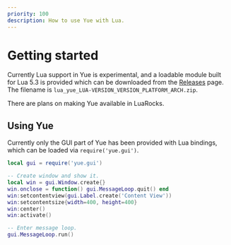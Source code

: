 ```yaml
---
priority: 100
description: How to use Yue with Lua.
---
```


# Getting started

Currently Lua support in Yue is experimental, and a loadable module built
for Lua 5.3 is provided which can be downloaded from the
[Releases](https://github.com/yue/yue/releases) page. The filename is
`lua_yue_LUA-VERSION_VERSION_PLATFORM_ARCH.zip`.

There are plans on making Yue available in LuaRocks.

## Using Yue

Currently only the GUI part of Yue has been provided with Lua bindings, which
can be loaded via `require('yue.gui')`.

```lua
local gui = require('yue.gui')

-- Create window and show it.
local win = gui.Window.create{}
win.onclose = function() gui.MessageLoop.quit() end
win:setcontentview(gui.Label.create('Content View'))
win:setcontentsize{width=400, height=400}
win:center()
win:activate()

-- Enter message loop.
gui.MessageLoop.run()
```
